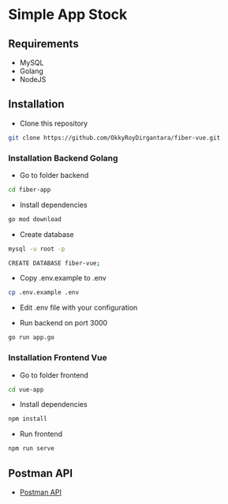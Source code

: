 # Simple App Stock

## Requirements

- MySQL
- Golang
- NodeJS

## Installation

- Clone this repository

```bash
git clone https://github.com/OkkyRoyDirgantara/fiber-vue.git
```

### Installation Backend Golang

- Go to folder backend

```bash
cd fiber-app
```

- Install dependencies

```bash
go mod download
```

- Create database

```bash
mysql -u root -p
```

```bash
CREATE DATABASE fiber-vue;
```

- Copy .env.example to .env

```bash
cp .env.example .env
```

- Edit .env file with your configuration

- Run backend on port 3000

```bash
go run app.go
```

### Installation Frontend Vue

- Go to folder frontend

```bash
cd vue-app
```

- Install dependencies

```bash
npm install
```

- Run frontend

```bash
npm run serve
```

## Postman API

- [Postman API](https://www.postman.com/restless-satellite-772023/workspace/fiber-vue)
